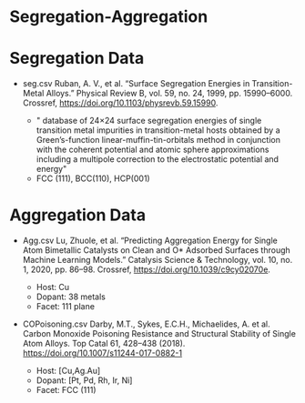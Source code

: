 # Segregation-Aggregation
# Segregation Data
- seg.csv
Ruban, A. V., et al. “Surface Segregation Energies in Transition-Metal Alloys.” Physical Review B, vol. 59, no. 24, 1999, pp. 15990–6000. Crossref, https://doi.org/10.1103/physrevb.59.15990.

  - " database of 24×24 surface segregation energies of single transition metal impurities in transition-metal hosts obtained by a Green’s-function linear-muffin-tin-orbitals method in conjunction with the coherent potential and atomic sphere approximations including a multipole correction to the electrostatic potential and energy"
  - FCC (111), BCC(110), HCP(001)

# Aggregation Data
- Agg.csv
Lu, Zhuole, et al. “Predicting Aggregation Energy for Single Atom Bimetallic Catalysts on Clean and O* Adsorbed Surfaces through Machine Learning Models.” Catalysis Science & Technology, vol. 10, no. 1, 2020, pp. 86–98. Crossref, https://doi.org/10.1039/c9cy02070e.
  - Host: Cu
  - Dopant: 38 metals
  - Facet: 111 plane

- COPoisoning.csv
Darby, M.T., Sykes, E.C.H., Michaelides, A. et al. Carbon Monoxide Poisoning Resistance and Structural Stability of Single Atom Alloys. Top Catal 61, 428–438 (2018). https://doi.org/10.1007/s11244-017-0882-1
  - Host: [Cu,Ag.Au]
  - Dopant: [Pt, Pd, Rh, Ir, Ni]
  - Facet: FCC (111)
